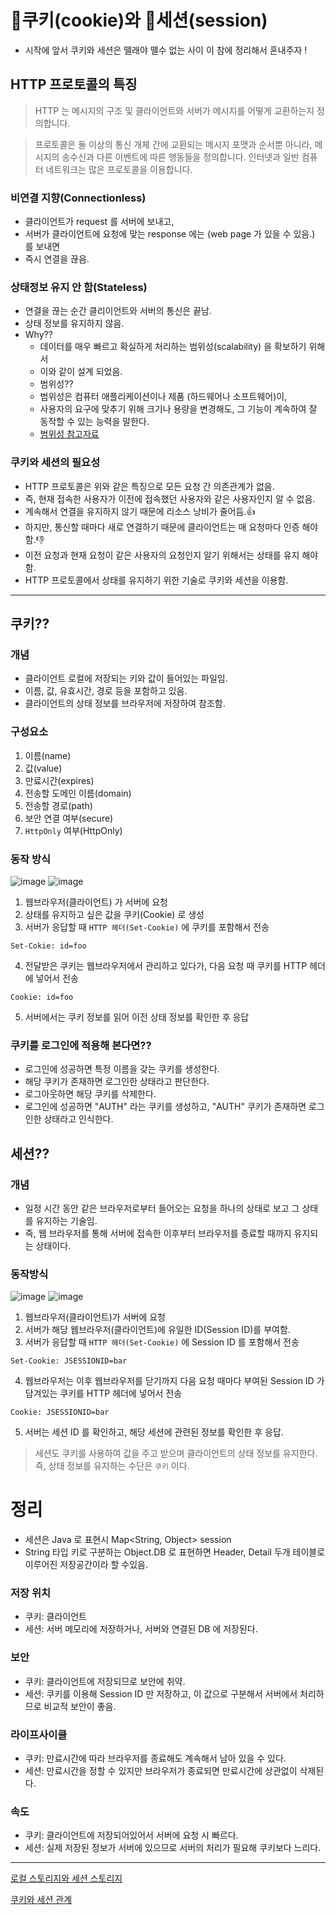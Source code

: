 # 🍪쿠키(cookie)와 🥠세션(session)

- 시작에 앞서 쿠키와 세션은 뗄래야 뗄수 없는 사이 이 참에 정리해서 혼내주자 !

## HTTP 프로토콜의 특징
> HTTP 는 메시지의 구조 및 클라이언트와 서버가 메시지를 어떻게 교환하는지 정의합니다.

> 프로토콜은 둘 이상의 통신 개체 간에 교환되는 메시지 포맷과 순서뿐 아니라,
> 메시지의 송수신과 다른 이벤트에 따른 행동들을 정의합니다.
> 인터넷과 일반 컴퓨터 네트워크는 많은 프로토콜을 이용합니다. 

### 비연결 지향(Connectionless)
- 클라이언트가 request 를 서버에 보내고,
- 서버가 클라이언트에 요청에 맞는 response 에는 (web page 가 있을 수 있음.)  를 보내면
- 즉시 연결을 끊음.

### 상태정보 유지 안 함(Stateless)
- 연결을 끊는 순간 클리이언트와 서버의 통신은 끝남.
- 상태 정보를 유지하지 않음.
- Why??
  - 데이터를 매우 빠르고 확실하게 처리하는 범위성(scalability) 을 확보하기 위해서
  - 이와 같이 설계 되었음.
  - 범위성??
  - 범위성은 컴퓨터 애플리케이션이나 제품 (하드웨어나 소프트웨어)이, 
  - 사용자의 요구에 맞추기 위해 크기나 용량을 변경해도, 그 기능이 계속하여 잘 동작할 수 있는 능력을 말한다.
  - [범위성 참고자료](http://www.terms.co.kr/scalability.htm)

### 쿠키와 세션의 필요성
- HTTP 프로토콜은 위와 같은 특징으로 모든 요청 간 의존관계가 없음.
- 즉, 현재 접속한 사용자가 이전에 접속했던 사용자와 같은 사용자인지 알 수 없음.
- 계속해서 연결을 유지하지 않기 때문에 리소스 낭비가 줄어듬.👍
- 하지만, 통신할 때마다 새로 연결하기 때문에 클라이언트는 매 요청마다 인증 해야함.👎
- 이전 요청과 현재 요청이 같은 사용자의 요청인지 알기 위해서는 상태를 유지 해야함.
- HTTP 프로토콜에서 상태를 유지하기 위한 기술로 쿠키와 세션을 이용함.

***

## 쿠키??

### 개념
- 클라이언트 로컬에 저장되는 키와 값이 들어있는 파일임.
- 이름, 값, 유효시간, 경로 등을 포함하고 있음.
- 클라이언트의 상태 정보를 브라우저에 저장하여 참조함.

### 구성요소
1. 이름(name)
2. 값(value)
3. 만료시간(expires)
4. 전송할 도메인 이름(domain)
5. 전송할 경로(path)
6. 보안 연결 여부(secure)
7. `HttpOnly` 여부(HttpOnly)

### 동작 방식
![image](https://user-images.githubusercontent.com/53285909/185201515-a26bb567-42e9-4fe6-b7e2-a52e8026069b.png)
![image](https://user-images.githubusercontent.com/53285909/184312770-f85ed402-851d-4498-beb2-e4493dc9484d.png)
1. 웹브라우저(클라이언트) 가 서버에 요청
2. 상태를 유지하고 싶은 값을 쿠키(Cookie) 로 생성
3. 서버가 응답할 때 `HTTP 헤더(Set-Cookie)` 에 쿠키를 포함해서 전송
```
Set-Cokie: id=foo
```
4. 전달받은 쿠키는 웹브라우저에서 관리하고 있다가, 다음 요청 때 쿠키를 HTTP 헤더에 넣어서 전송
```
Cookie: id=foo
```
5. 서버에서는 쿠키 정보를 읽어 이전 상태 정보를 확인한 후 응답

### 쿠키를 로그인에 적용해 본다면??
- 로그인에 성공하면 특정 이름을 갖는 쿠키를 생성한다.
- 해당 쿠키가 존재하면 로그인한 상태라고 판단한다.
- 로그아웃하면 해당 쿠키를 삭제한다.
- 로그인에 성공하면 "AUTH" 라는 쿠키를 생성하고, "AUTH" 쿠키가 존재하면 로그인한 상태라고 인식한다.

## 세션??

### 개념
- 일정 시간 동안 같은 브라우저로부터 들어오는 요청을 하나의 상태로 보고 그 상태를 유지하는 기술임.
- 즉, 웹 브라우저를 통해 서버에 접속한 이후부터 브라우저를 종료할 때까지 유지되는 상태이다.

### 동작방식
![image](https://user-images.githubusercontent.com/53285909/185201222-c903e785-3e39-425b-9ec1-62595e12841c.png)
![image](https://user-images.githubusercontent.com/53285909/184313861-4ba55573-a6c7-4590-b925-9ed90dbbba06.png)
1. 웹브라우저(클라이언트)가 서버에 요청
2. 서버가 해당 웹브라우저(클라이언트)에 유일한 ID(Session ID)를 부여함.
3. 서버가 응답할 때 `HTTP 헤더(Set-Cookie)` 에 Session ID 를 포함해서 전송
```
Set-Cookie: JSESSIONID=bar
```
4. 웹브라우저는 이후 웹브라우저를 닫기까지 다음 요청 때마다 부여된 Session ID 가 담겨있는 쿠키를 HTTP 헤더에 넣어서 전송
```
Cookie: JSESSIONID=bar
```
5. 서버는 세션 ID 를 확인하고, 해당 세션에 관련된 정보를 확인한 후 응답.
> 세션도 쿠키를 사용하여 값을 주고 받으며 클라이언트의 상태 정보를 유지한다.   
> 즉, 상태 정보를 유지하는 수단은 `쿠키` 이다.

# 정리
- 세션은 Java 로 표현시 Map<String, Object> session
- String 타입 키로 구분하는 Object.DB 로 표현하면 Header, Detail 두개 테이블로 이루어진 저장공간이라 할 수있음.

### 저장 위치
- 쿠키: 클라이언트
- 세션: 서버 메모리에 저장하거나, 서버와 연결된 DB 에 저장된다.

### 보안
- 쿠키: 클라이언트에 저장되므로 보안에 취약.
- 세션: 쿠키를 이용해 Session ID 만 저장하고, 이 값으로 구분해서 서버에서 처리하므로 비교적 보안이 좋음.

### 라이프사이클
- 쿠키: 만료시간에 따라 브라우저를 종료해도 계속해서 남아 있을 수 있다.
- 세션: 만료시간을 정할 수 있지만 브라우저가 종료되면 만료시간에 상관없이 삭제된다.

### 속도
- 쿠키: 클라이언트에 저장되어있어서 서버에 요청 시 빠르다.
- 세션: 실제 저장된 정보가 서버에 있으므로 서버의 처리가 필요해 쿠키보다 느리다.

***

[로컬 스토리지와 세션 스토리지](https://racoonlotty.tistory.com/entry/%EC%BF%A0%ED%82%A4%EC%99%80-%EC%84%B8%EC%85%98-%EA%B7%B8%EB%A6%AC%EA%B3%A0-%EB%A1%9C%EC%BB%AC-%EC%8A%A4%ED%86%A0%EB%A6%AC%EC%A7%80%EC%99%80-%EC%84%B8%EC%85%98-%EC%8A%A4%ED%86%A0%EB%A6%AC%EC%A7%80)

[쿠키와 세션 관계](https://thecodinglog.github.io/web/2020/08/11/what-is-session.html)
